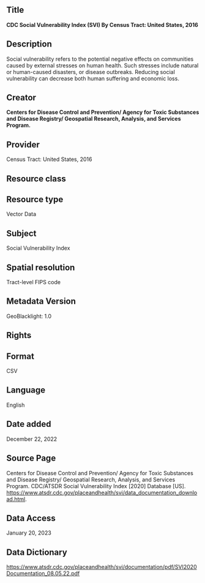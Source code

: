 ## Title

**CDC Social Vulnerability Index (SVI) By Census Tract: United States, 2016**

## Description
Social vulnerability refers to the potential negative effects on communities caused by external stresses on human health. Such stresses include natural or human-caused disasters, or disease outbreaks. Reducing social vulnerability can decrease both human suffering and economic loss.

## Creator

**Centers for Disease Control and Prevention/ Agency for Toxic Substances and Disease Registry/ Geospatial Research, Analysis, and Services Program.**

## Provider
Census Tract: United States, 2016

## Resource class

## Resource type 
Vector Data

## Subject
Social Vulnerability Index

## Spatial resolution
Tract-level FIPS code 

## Metadata Version
GeoBlacklight: 1.0

## Rights

## Format
CSV

## Language
English

## Date added
December 22, 2022

## Source Page
Centers for Disease Control and Prevention/ Agency for Toxic Substances and Disease Registry/ Geospatial Research, Analysis, and Services Program. CDC/ATSDR Social Vulnerability Index [2020] Database [US]. https://www.atsdr.cdc.gov/placeandhealth/svi/data_documentation_download.html.

## Data Access
January 20, 2023

## Data Dictionary
https://www.atsdr.cdc.gov/placeandhealth/svi/documentation/pdf/SVI2020Documentation_08.05.22.pdf

